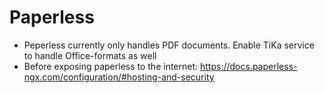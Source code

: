 # Paperless

* Peperless currently only handles PDF documents. Enable TiKa service to handle Office-formats as well
* Before exposing paperless to the internet: https://docs.paperless-ngx.com/configuration/#hosting-and-security

